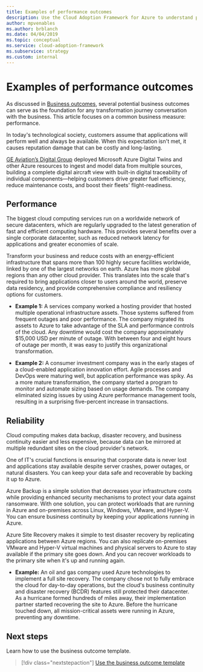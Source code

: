```yaml
---
title: Examples of performance outcomes
description: Use the Cloud Adoption Framework for Azure to understand performance outcomes in the context of a cloud transformation.
author: mpvenables
ms.author: brblanch
ms.date: 04/04/2019
ms.topic: conceptual
ms.service: cloud-adoption-framework
ms.subservice: strategy
ms.custom: internal
---
```


# Examples of performance outcomes

As discussed in [Business outcomes](./index.md), several potential business outcomes can serve as the foundation for any transformation journey conversation with the business. This article focuses on a common business measure: performance.

In today's technological society, customers assume that applications will perform well and always be available. When this expectation isn't met, it causes reputation damage that can be costly and long-lasting.

[GE Aviation’s Digital Group](https://customers.microsoft.com/en-us/story/846315-ge-aviation-manufacturing-azure) deployed Microsoft Azure Digital Twins and other Azure resources to ingest and model data from multiple sources, building a complete digital aircraft view with built-in digital traceability of individual components—helping customers drive greater fuel efficiency, reduce maintenance costs, and boost their fleets' flight-readiness.

## Performance

The biggest cloud computing services run on a worldwide network of secure datacenters, which are regularly upgraded to the latest generation of fast and efficient computing hardware. This provides several benefits over a single corporate datacenter, such as reduced network latency for applications and greater economies of scale.

Transform your business and reduce costs with an energy-efficient infrastructure that spans more than 100 highly secure facilities worldwide, linked by one of the largest networks on earth. Azure has more global regions than any other cloud provider. This translates into the scale that's required to bring applications closer to users around the world, preserve data residency, and provide comprehensive compliance and resiliency options for customers.

- **Example 1:** A services company worked a hosting provider that hosted multiple operational infrastructure assets. Those systems suffered from frequent outages and poor performance. The company migrated its assets to Azure to take advantage of the SLA and performance controls of the cloud. Any downtime would cost the company approximately $15,000 USD per minute of outage. With between four and eight hours of outage per month, it was easy to justify this organizational transformation.

- **Example 2:** A consumer investment company was in the early stages of a cloud-enabled application innovation effort. Agile processes and DevOps were maturing well, but application performance was spiky. As a more mature transformation, the company started a program to monitor and automate sizing based on usage demands. The company eliminated sizing issues by using Azure performance management tools, resulting in a surprising five-percent increase in transactions.

## Reliability

Cloud computing makes data backup, disaster recovery, and business continuity easier and less expensive, because data can be mirrored at multiple redundant sites on the cloud provider's network.

One of IT's crucial functions is ensuring that corporate data is never lost and applications stay available despite server crashes, power outages, or natural disasters. You can keep your data safe and recoverable by backing it up to Azure.

Azure Backup is a simple solution that decreases your infrastructure costs while providing enhanced security mechanisms to protect your data against ransomware. With one solution, you can protect workloads that are running in Azure and on-premises across Linux, Windows, VMware, and Hyper-V. You can ensure business continuity by keeping your applications running in Azure.

Azure Site Recovery makes it simple to test disaster recovery by replicating applications between Azure regions. You can also replicate on-premises VMware and Hyper-V virtual machines and physical servers to Azure to stay available if the primary site goes down. And you can recover workloads to the primary site when it's up and running again.

- **Example:** An oil and gas company used Azure technologies to implement a full site recovery. The company chose not to fully embrace the cloud for day-to-day operations, but the cloud's business continuity and disaster recovery (BCDR) features still protected their datacenter. As a hurricane formed hundreds of miles away, their implementation partner started recovering the site to Azure. Before the hurricane touched down, all mission-critical assets were running in Azure, preventing any downtime.

## Next steps

Learn how to use the business outcome template.

> [!div class="nextstepaction"]
> [Use the business outcome template](./business-outcome-template.md)
